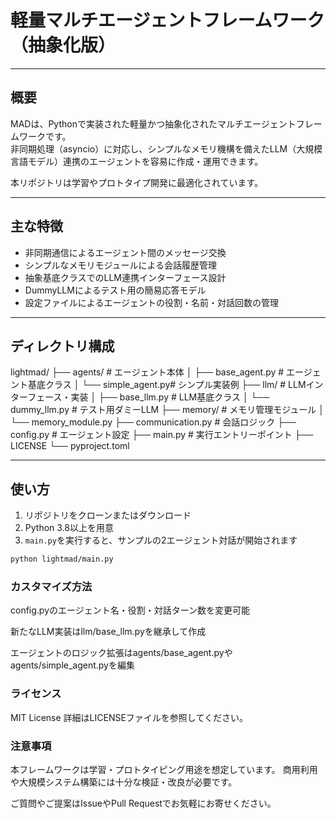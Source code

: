 # 軽量マルチエージェントフレームワーク（抽象化版）

---

## 概要

MADは、Pythonで実装された軽量かつ抽象化されたマルチエージェントフレームワークです。  
非同期処理（asyncio）に対応し、シンプルなメモリ機構を備えたLLM（大規模言語モデル）連携のエージェントを容易に作成・運用できます。

本リポジトリは学習やプロトタイプ開発に最適化されています。

---

## 主な特徴

- 非同期通信によるエージェント間のメッセージ交換  
- シンプルなメモリモジュールによる会話履歴管理  
- 抽象基底クラスでのLLM連携インターフェース設計  
- DummyLLMによるテスト用の簡易応答モデル  
- 設定ファイルによるエージェントの役割・名前・対話回数の管理  

---

## ディレクトリ構成

lightmad/
├── agents/ # エージェント本体
│ ├── base_agent.py # エージェント基底クラス
│ └── simple_agent.py# シンプル実装例
├── llm/ # LLMインターフェース・実装
│ ├── base_llm.py # LLM基底クラス
│ └── dummy_llm.py # テスト用ダミーLLM
├── memory/ # メモリ管理モジュール
│ └── memory_module.py
├── communication.py # 会話ロジック
├── config.py # エージェント設定
├── main.py # 実行エントリーポイント
├── LICENSE
└── pyproject.toml


---

## 使い方

1. リポジトリをクローンまたはダウンロード  
2. Python 3.8以上を用意  
3. `main.py`を実行すると、サンプルの2エージェント対話が開始されます

```bash
python lightmad/main.py
```

### カスタマイズ方法
config.pyのエージェント名・役割・対話ターン数を変更可能

新たなLLM実装はllm/base_llm.pyを継承して作成

エージェントのロジック拡張はagents/base_agent.pyやagents/simple_agent.pyを編集

### ライセンス
MIT License
詳細はLICENSEファイルを参照してください。

### 注意事項
本フレームワークは学習・プロトタイピング用途を想定しています。
商用利用や大規模システム構築には十分な検証・改良が必要です。

ご質問やご提案はIssueやPull Requestでお気軽にお寄せください。
